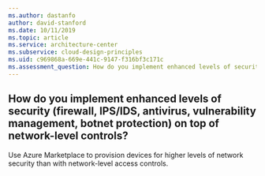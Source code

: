 ```yaml
---
ms.author: dastanfo
author: david-stanford
ms.date: 10/11/2019
ms.topic: article
ms.service: architecture-center
ms.subservice: cloud-design-principles
ms.uid: c969868a-669e-441c-9147-f316bf3c171c
ms.assessment_question: How do you implement enhanced levels of security (firewall, IPS/IDS, antivirus, vulnerability management, botnet protection) on top of network-level controls?
---
```

## How do you implement enhanced levels of security (firewall, IPS/IDS, antivirus, vulnerability management, botnet protection) on top of network-level controls?


Use Azure Marketplace to provision devices for higher levels of network security than with network-level access controls.